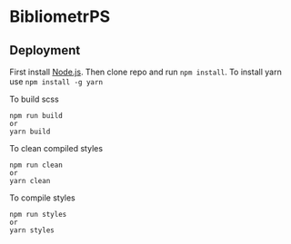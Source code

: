 # BibliometrPS

## Deployment
First install [Node.js](https://nodejs.org/en/). Then clone repo and run `npm install`.
To install yarn use `npm install -g yarn`

To build scss
```
npm run build
or
yarn build
```

To clean compiled styles
```
npm run clean
or
yarn clean
```

To compile styles
```
npm run styles
or
yarn styles
```
